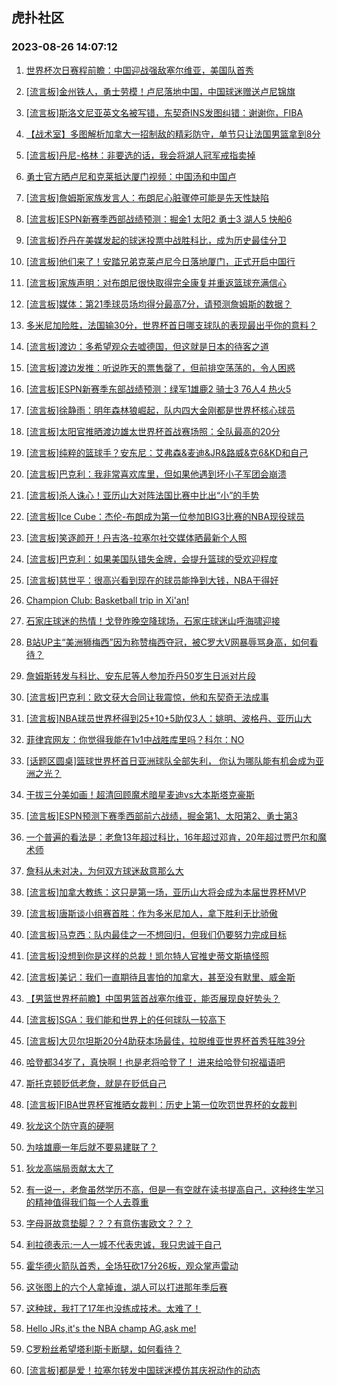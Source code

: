 ## 虎扑社区 
### 2023-08-26 14:07:12

1. [世界杯次日赛程前瞻：中国迎战强敌塞尔维亚，美国队首秀](https://bbs.hupu.com/61832812.html)

2. [[流言板]金州铁人，勇士劳模！卢尼落地中国，中国球迷赠送卢尼锦旗](https://bbs.hupu.com/61833051.html)

3. [[流言板]斯洛文尼亚英文名被写错，东契奇INS发图纠错：谢谢你，FIBA](https://bbs.hupu.com/61832584.html)

4. [【战术室】多图解析加拿大一招制敌的精彩防守，单节只让法国男篮拿到8分](https://bbs.hupu.com/61833014.html)

5. [[流言板]丹尼-格林：非要选的话，我会将湖人冠军戒指卖掉](https://bbs.hupu.com/61830697.html)

6. [勇士官方晒卢尼和克莱抵达厦门视频：中国汤和中国卢](https://bbs.hupu.com/61831373.html)

7. [[流言板]詹姆斯家族发言人：布朗尼心脏骤停可能是先天性缺陷](https://bbs.hupu.com/61830319.html)

8. [[流言板]ESPN新赛季西部战绩预测：掘金1 太阳2 勇士3 湖人5 快船6](https://bbs.hupu.com/61830244.html)

9. [[流言板]乔丹在美媒发起的球迷投票中战胜科比，成为历史最佳分卫](https://bbs.hupu.com/61831694.html)

10. [[流言板]他们来了！安踏兄弟克莱卢尼今日落地厦门，正式开启中国行](https://bbs.hupu.com/61833621.html)

11. [[流言板]家族声明：对布朗尼很快取得完全康复并重返篮球充满信心](https://bbs.hupu.com/61830336.html)

12. [[流言板]媒体：第21季球员场均得分最高7分，请预测詹姆斯的数据？](https://bbs.hupu.com/61831006.html)

13. [多米尼加险胜，法国输30分，世界杯首日哪支球队的表现最出乎你的意料？](https://bbs.hupu.com/61831214.html)

14. [[流言板]渡边：多希望观众去嘘德国，但这就是日本的待客之道](https://bbs.hupu.com/61831567.html)

15. [[流言板]渡边发推：听说昨天的票售罄了，但前排空荡荡的，令人困惑](https://bbs.hupu.com/61832453.html)

16. [[流言板]ESPN新赛季东部战绩预测：绿军1雄鹿2 骑士3 76人4 热火5](https://bbs.hupu.com/61830221.html)

17. [[流言板]徐静雨：明年森林狼崛起，队内四大金刚都是世界杯核心球员](https://bbs.hupu.com/61830288.html)

18. [[流言板]太阳官推晒渡边雄太世界杯首战赛场照：全队最高的20分](https://bbs.hupu.com/61832269.html)

19. [[流言板]纯粹的篮球手？安东尼：艾弗森&麦迪&JR&路威&克6&KD和自己](https://bbs.hupu.com/61832559.html)

20. [[流言板]巴克利：我非常喜欢库里，但如果他遇到坏小子军团会崩溃](https://bbs.hupu.com/61831854.html)

21. [[流言板]杀人诛心！亚历山大对阵法国比赛中比出“小”的手势](https://bbs.hupu.com/61831424.html)

22. [[流言板]Ice Cube：杰伦-布朗成为第一位参加BIG3比赛的NBA现役球员](https://bbs.hupu.com/61832818.html)

23. [[流言板]笑逐颜开！丹吉洛-拉塞尔社交媒体晒最新个人照](https://bbs.hupu.com/61831966.html)

24. [[流言板]巴克利：如果美国队错失金牌，会提升篮球的受欢迎程度](https://bbs.hupu.com/61832255.html)

25. [[流言板]慈世平：很高兴看到现在的球员能挣到大钱，NBA干得好](https://bbs.hupu.com/61832126.html)

26. [Champion Club: Basketball trip in Xi'an!](https://bbs.hupu.com/61829167.html)

27. [石家庄球迷的热情！戈登昨晚空降球场，石家庄球迷山呼海啸迎接](https://bbs.hupu.com/61833448.html)

28. [B站UP主“美洲狮梅西”因为称赞梅西夺冠，被C罗大V网暴辱骂身高，如何看待？](https://bbs.hupu.com/61832315.html)

29. [詹姆斯转发与科比、安东尼等人参加乔丹50岁生日派对片段](https://bbs.hupu.com/61830737.html)

30. [[流言板]巴克利：欧文获大合同让我震惊，他和东契奇无法成事](https://bbs.hupu.com/61830840.html)

31. [[流言板]NBA球员世界杯得到25+10+5助仅3人：姚明、波格丹、亚历山大](https://bbs.hupu.com/61829084.html)

32. [菲律宾网友：你觉得我能在1v1中战胜库里吗？科尔：NO](https://bbs.hupu.com/61832977.html)

33. [[话题区圆桌]篮球世界杯首日亚洲球队全部失利， 你认为哪队能有机会成为亚洲之光？](https://bbs.hupu.com/61833475.html)

34. [干拔三分美如画！超清回顾魔术暗星麦迪vs大本斯塔克豪斯](https://bbs.hupu.com/61832768.html)

35. [[流言板]ESPN预测下赛季西部前六战绩，掘金第1、太阳第2、勇士第3](https://bbs.hupu.com/61828565.html)

36. [一个普遍的看法是：老詹13年超过科比，16年超过邓肯，20年超过贾巴尔和魔术师](https://bbs.hupu.com/61832969.html)

37. [詹科从未对决，为何双方球迷敌意那么大](https://bbs.hupu.com/61833112.html)

38. [[流言板]加拿大教练：这只是第一场，亚历山大将会成为本届世界杯MVP](https://bbs.hupu.com/61831324.html)

39. [[流言板]唐斯谈小组赛首胜：作为多米尼加人，拿下胜利无比骄傲](https://bbs.hupu.com/61832495.html)

40. [[流言板]马克西：队内最佳之一不想回归，但我们仍要努力完成目标](https://bbs.hupu.com/61830764.html)

41. [[流言板]没想到你是这样的总裁！凯尔特人官推史蒂文斯搞怪照](https://bbs.hupu.com/61832374.html)

42. [[流言板]美记：我们一直期待且害怕的加拿大，甚至没有默里、威金斯](https://bbs.hupu.com/61828431.html)

43. [【男篮世界杯前瞻】中国男篮首战塞尔维亚，能否展现良好势头？](https://bbs.hupu.com/61832604.html)

44. [[流言板]SGA：我们能和世界上的任何球队一较高下](https://bbs.hupu.com/61831060.html)

45. [[流言板]大贝尔坦斯20分4助获本场最佳，拉脱维亚世界杯首秀狂胜39分](https://bbs.hupu.com/61831208.html)

46. [哈登都34岁了，真快啊！也是老将哈登了！ 进来给哈登句祝福语吧](https://bbs.hupu.com/61832667.html)

47. [斯托克顿贬低老詹，就是在贬低自己](https://bbs.hupu.com/61833333.html)

48. [[流言板]FIBA世界杯官推晒女裁判：历史上第一位吹罚世界杯的女裁判](https://bbs.hupu.com/61832298.html)

49. [狄龙这个防守真的硬啊](https://bbs.hupu.com/61832157.html)

50. [为啥雄鹿一年后就不要易建联了？](https://bbs.hupu.com/61830254.html)

51. [狄龙高端局贡献太大了](https://bbs.hupu.com/61832491.html)

52. [有一说一，老詹虽然学历不高，但是一有空就在读书提高自己，这种终生学习的精神值得我们每一个人去尊重](https://bbs.hupu.com/61833520.html)

53. [字母哥故意垫脚？？？有意伤害欧文？？？](https://bbs.hupu.com/61832222.html)

54. [利拉德表示:一人一城不代表忠诚，我只忠诚于自己](https://bbs.hupu.com/61832152.html)

55. [霍华德火箭队首秀，全场狂砍17分26板，观众掌声雷动](https://bbs.hupu.com/61832726.html)

56. [这张图上的六个人拿掉谁，湖人可以打进那年季后赛](https://bbs.hupu.com/61833248.html)

57. [这种球，我打了17年也没练成技术。太难了！](https://bbs.hupu.com/61833664.html)

58. [Hello JRs,it's the NBA champ AG,ask me!](https://bbs.hupu.com/61827122.html)

59. [C罗粉丝希望塔利斯卡断腿，如何看待？](https://bbs.hupu.com/61832245.html)

60. [[流言板]都是爱！拉塞尔转发中国球迷模仿其庆祝动作的动态](https://bbs.hupu.com/61829079.html)

